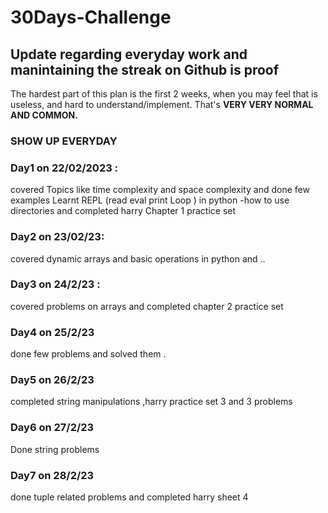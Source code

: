 # 30Days-Challenge
## Update regarding everyday work and manintaining the streak on Github is proof 
The hardest part of this plan is the first 2 weeks, when you may feel that is useless, and hard to understand/implement. That's **VERY VERY NORMAL AND COMMON.**
### SHOW UP EVERYDAY
### Day1 on 22/02/2023 : 
covered Topics like time complexity and space complexity and done few examples 
Learnt REPL (read eval print Loop ) in python 
-how to use directories and completed harry Chapter 1 practice set
### Day2 on 23/02/23:
covered dynamic arrays and basic operations in python and ..
### Day3 on 24/2/23 :
covered problems on arrays and completed chapter 2 practice set
### Day4 on 25/2/23
done few problems and solved them .
### Day5 on 26/2/23 
completed string manipulations ,harry practice set 3 and 3 problems
### Day6 on 27/2/23
Done string problems
### Day7 on 28/2/23
done tuple related problems and completed harry sheet 4
